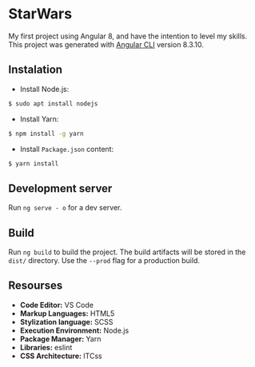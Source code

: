 # StarWars
My first project using Angular 8, and have the intention to level my skills.
This project was generated with [Angular CLI](https://github.com/angular/angular-cli) version 8.3.10.

## Instalation

- Install Node.js:
```bash
$ sudo apt install nodejs
```
- Install Yarn:
```bash
$ npm install -g yarn
```
- Install `Package.json` content:
```bash
$ yarn install
```

## Development server

Run `ng serve - o` for a dev server. 

## Build

Run `ng build` to build the project. The build artifacts will be stored in the `dist/` directory. Use the `--prod` flag for a production build.

## Resourses
- **Code Editor:** VS Code
- **Markup Languages:** HTML5
- **Stylization language:** SCSS
- **Execution Environment:** Node.js
- **Package Manager:** Yarn
- **Libraries:** eslint
- **CSS Architecture:** ITCss
